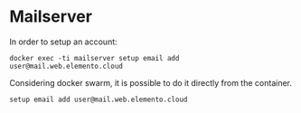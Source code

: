 # Mailserver

In order to setup an account:
```
docker exec -ti mailserver setup email add user@mail.web.elemento.cloud
```

Considering docker swarm, it is possible to do it directly from the container.
```
setup email add user@mail.web.elemento.cloud
```